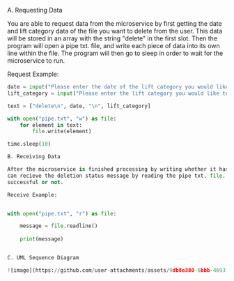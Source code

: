 A. Requesting Data

You are able to request data from the microservice by first getting the date and lift category data of the file you want to delete from the user. This data will be stored in an array
with the string "delete" in the first slot. Then the program will open a pipe txt. file, and write each piece of data into its own line within the file. The program will then
go to sleep in order to wait for the microservice to run. 

Request Example:

```python
date = input("Please enter the date of the lift category you would like to delete (YYYY-MM-DD): ")
lift_category = input("Please enter the lift category you would like to delete: ")

text = ["delete\n", date, "\n", lift_category]

with open("pipe.txt", "w") as file:
    for element in text:
        file.write(element)

time.sleep(10)

B. Receiving Data

After the microservice is finished processing by writing whether it has successfully or unsuccessfully deleted the lift category file into the pipe txt. file, the program will stop sleeping and
can recieve the deletion status message by reading the pipe txt. file. This message can then be stored in a variable, and that variable can be printed so that the user is informed if the request was
successful or not. 

Receive Example:


with open("pipe.txt", "r") as file:

    message = file.readline()
    
    print(message)


C. UML Sequence Diagram

![image](https://github.com/user-attachments/assets/9db8e380-6bbb-4693-a247-ddac652bb06c)

